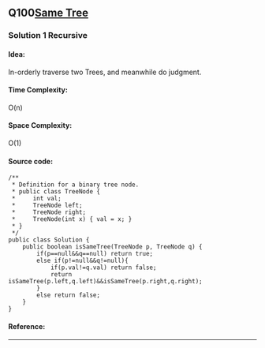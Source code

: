## Q100[Same Tree](https://leetcode.com/problems/same-tree/) 

### Solution 1 Recursive
#### Idea:
In-orderly traverse two Trees, and meanwhile do judgment.
#### Time Complexity: 
O(n)
#### Space Complexity:
O(1)
#### Source code:
```
/**
 * Definition for a binary tree node.
 * public class TreeNode {
 *     int val;
 *     TreeNode left;
 *     TreeNode right;
 *     TreeNode(int x) { val = x; }
 * }
 */
public class Solution {
    public boolean isSameTree(TreeNode p, TreeNode q) {
        if(p==null&&q==null) return true;
        else if(p!=null&&q!=null){
            if(p.val!=q.val) return false;   
            return isSameTree(p.left,q.left)&&isSameTree(p.right,q.right);
        }
        else return false;
    }
}
```
#### Reference:
---

